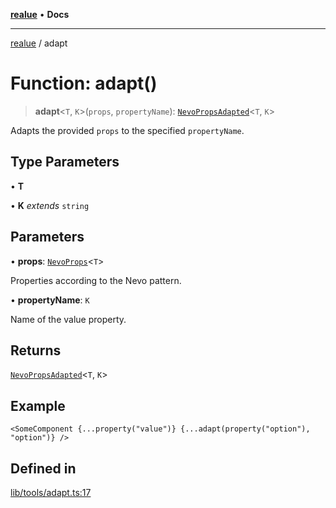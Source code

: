 [**realue**](../README.md) • **Docs**

***

[realue](../README.md) / adapt

# Function: adapt()

> **adapt**\<`T`, `K`\>(`props`, `propertyName`): [`NevoPropsAdapted`](../type-aliases/NevoPropsAdapted.md)\<`T`, `K`\>

Adapts the provided `props` to the specified `propertyName`.

## Type Parameters

• **T**

• **K** *extends* `string`

## Parameters

• **props**: [`NevoProps`](../type-aliases/NevoProps.md)\<`T`\>

Properties according to the Nevo pattern.

• **propertyName**: `K`

Name of the value property.

## Returns

[`NevoPropsAdapted`](../type-aliases/NevoPropsAdapted.md)\<`T`, `K`\>

## Example

```tsx
<SomeComponent {...property("value")} {...adapt(property("option"), "option")} />
```

## Defined in

[lib/tools/adapt.ts:17](https://github.com/nevoland/realue/blob/23357baeee67e2e83a0bceccc257348ca52e5775/lib/tools/adapt.ts#L17)
